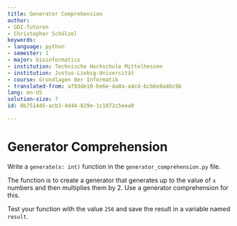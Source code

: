 ```yaml
---
title: Generator Comprehension
author:
- GDI-Tutoren
- Christopher Schölzel
keywords:
- language: python
- semester: 1
- major: bioinformatics
- institution: Technische Hochschule Mittelhessen
- institution: Justus-Liebig-Universität
- course: Grundlagen der Informatik
- translated-from: a793de10-be6e-4a8a-a4cd-bcb6e8a4bc9b
lang: en-US
solution-size: 7
id: 0b751445-acb3-4d44-829e-1c1872c5eea0

---
```

# Generator Comprehension

Write a `generate(x: int)` function in the `generator_comprehension.py` file.

The function is to create a generator that generates up to the value of `x` numbers and then multiplies them by 2. 
Use a generator comprehension for this. 

Test your function with the value `256` and save the result in a variable named `result`.